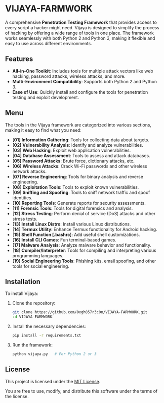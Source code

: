 # VIJAYA-FARMWORK

A comprehensive **Penetration Testing Framework** that provides access to every script a hacker might need. Vijaya is designed to simplify the process of hacking by offering a wide range of tools in one place. The framework works seamlessly with both Python 2 and Python 3, making it flexible and easy to use across different environments.

## Features

- **All-in-One Toolkit**: Includes tools for multiple attack vectors like web hacking, password attacks, wireless attacks, and more.
- **Multi-Environment Compatibility**: Supports both Python 2 and Python 3.
- **Ease of Use**: Quickly install and configure the tools for penetration testing and exploit development.

## Menu

The tools in the Vijaya framework are categorized into various sections, making it easy to find what you need:

- **[01] Information Gathering**: Tools for collecting data about targets.
- **[02] Vulnerability Analysis**: Identify and analyze vulnerabilities.
- **[03] Web Hacking**: Exploit web application vulnerabilities.
- **[04] Database Assessment**: Tools to assess and attack databases.
- **[05] Password Attacks**: Brute force, dictionary attacks, etc.
- **[06] Wireless Attacks**: Crack Wi-Fi passwords and other wireless network attacks.
- **[07] Reverse Engineering**: Tools for binary analysis and reverse engineering.
- **[08] Exploitation Tools**: Tools to exploit known vulnerabilities.
- **[09] Sniffing and Spoofing**: Tools to sniff network traffic and spoof identities.
- **[10] Reporting Tools**: Generate reports for security assessments.
- **[11] Forensic Tools**: Tools for digital forensics and analysis.
- **[12] Stress Testing**: Perform denial of service (DoS) attacks and other stress tests.
- **[13] Install Linux Distro**: Install various Linux distributions.
- **[14] Termux Utility**: Enhance Termux functionality for Android hacking.
- **[15] Shell Function [.bashrc]**: Add useful shell customizations.
- **[16] Install CLI Games**: Fun terminal-based games.
- **[17] Malware Analysis**: Analyze malware behavior and functionality.
- **[18] Compiler/Interpreter**: Tools for compiling and interpreting various programming languages.
- **[19] Social Engineering Tools**: Phishing kits, email spoofing, and other tools for social engineering.

## Installation

To install Vijaya:

1. Clone the repository:
   ```bash
   git clone https://github.com/0xgh057r3c0n/VIJAYA-FARMWORK.git
   cd VIJAYA-FARMWORK
   ```

2. Install the necessary dependencies:
   ```bash
   pip install -r requirements.txt
   ```

3. Run the framework:
   ```bash
   python vijaya.py   # For Python 2 or 3
   ```

## License

This project is licensed under the [MIT License](https://github.com/0xgh057r3c0n/VIJAYA-FARMWORK/blob/master/LICENSE). 

You are free to use, modify, and distribute this software under the terms of the license.
